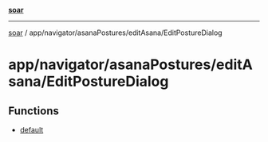 [**soar**](../../../../../README.md)

***

[soar](../../../../../modules.md) / app/navigator/asanaPostures/editAsana/EditPostureDialog

# app/navigator/asanaPostures/editAsana/EditPostureDialog

## Functions

- [default](functions/default.md)
